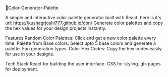 🎨Color-Generator-Palette

A simple and interactive color palette generator built with React, here is it's url: https://kushagrjoshi777.github.io/cpn/ 
Generate color palettes and copy the hex values for your design projects instantly.

Features
Random Color Palettes: Click and get a new color palette every time.
Palette from Base colors: Select upto 5 base colors and generate a palette.
Fun generation types.
Color Hex Codes: Copy the hex codes easily for use in your designs.

Tech Stack
React for building the user interface.
CSS for styling.
gh-pages for deployment.
